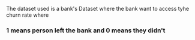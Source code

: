 The dataset used is a bank's Dataset where the bank want to access tyhe churn rate where
### 1 means person left the bank and 0 means they didn't
